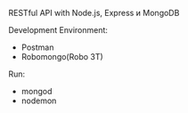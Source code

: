 RESTful API with Node.js, Express и MongoDB

Development Environment:
- Postman
- Robomongo(Robo 3T)

Run:
- mongod
- nodemon